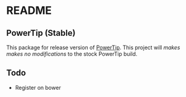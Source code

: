 README
======

PowerTip (Stable)
-----------------

This package for release version of [PowerTip](http://stevenbenner.github.io/jquery-powertip/). This project will _makes makes no modifications_ to the stock PowerTip build.


Todo
----

* Register on bower

